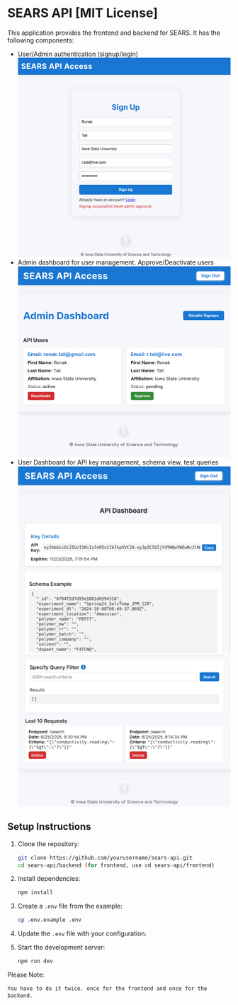 # SEARS API [MIT License]

This application provides the frontend and backend for SEARS. It has the following components:

- User/Admin authentication (signup/login)
  ![User/Admin authentication](screenshots/S.png)
- Admin dashboard for user management. Approve/Deactivate users
  ![Admin dashboard](screenshots/A.png)
- User Dashboard for API key management, schema view, test queries
  ![User Dashboard](screenshots/D1.png)
  ![User Dashboard](screenshots/D2.png)


## Setup Instructions

1. Clone the repository:
   ```bash
   git clone https://github.com/yourusername/sears-api.git
   cd sears-api/backend (for frontend, use cd sears-api/frontend)
   ```

2. Install dependencies:
   ```bash
   npm install
   ```

3. Create a `.env` file from the example:
   ```bash
   cp .env.example .env
   ```

4. Update the `.env` file with your configuration.

5. Start the development server:
   ```bash
   npm run dev
   ```

Please Note:
```
You have to do it twice. once for the frontend and once for the backend.
```

